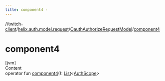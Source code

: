 ```yaml
---
title: component4 -
---
```

//[twitch-client](../../index.md)/[helix.auth.model.request](../index.md)/[OauthAuthorizeRequestModel](index.md)/[component4](component4.md)



# component4  
[jvm]  
Content  
operator fun [component4](component4.md)(): [List](https://kotlinlang.org/api/latest/jvm/stdlib/kotlin.collections/-list/index.html)<[AuthScope](../../helix.auth.model/-auth-scope/index.md)>  




